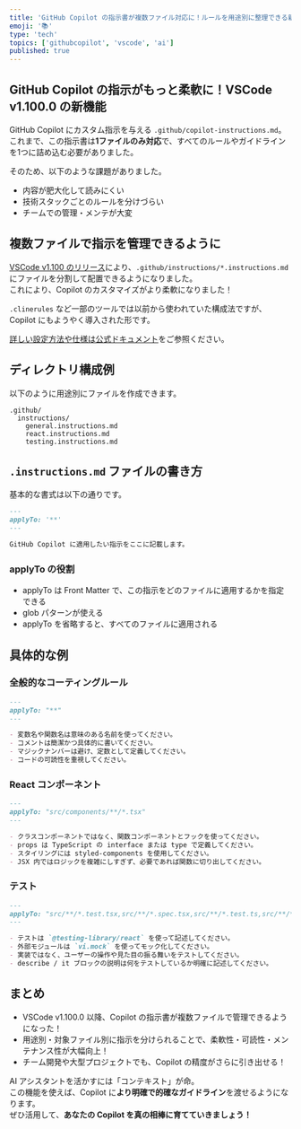 ```yaml
---
title: 'GitHub Copilot の指示書が複数ファイル対応に！ルールを用途別に整理できる新機能'
emoji: '📚'
type: 'tech'
topics: ['githubcopilot', 'vscode', 'ai']
published: true
---
```


## GitHub Copilot の指示がもっと柔軟に！VSCode v1.100.0 の新機能

GitHub Copilot にカスタム指示を与える `.github/copilot-instructions.md`。  
これまで、この指示書は**1ファイルのみ対応**で、すべてのルールやガイドラインを1つに詰め込む必要がありました。

そのため、以下のような課題がありました。

- 内容が肥大化して読みにくい
- 技術スタックごとのルールを分けづらい
- チームでの管理・メンテが大変

## 複数ファイルで指示を管理できるように

[VSCode v1.100 のリリース](https://code.visualstudio.com/updates/v1_100)により、`.github/instructions/*.instructions.md` にファイルを分割して配置できるようになりました。  
これにより、Copilot のカスタマイズがより柔軟になりました！

`.clinerules` など一部のツールでは以前から使われていた構成法ですが、Copilot にもようやく導入された形です。

[詳しい設定方法や仕様は公式ドキュメント](https://code.visualstudio.com/docs/copilot/copilot-customization#_use-instructionsmd-files)をご参照ください。

## ディレクトリ構成例

以下のように用途別にファイルを作成できます。

```plain
.github/
  instructions/
    general.instructions.md
    react.instructions.md
    testing.instructions.md
```

## `.instructions.md` ファイルの書き方

基本的な書式は以下の通りです。

```md
---
applyTo: '**'
---

GitHub Copilot に適用したい指示をここに記載します。
```

### applyTo の役割

- applyTo は Front Matter で、この指示をどのファイルに適用するかを指定できる
- glob パターンが使える
- applyTo を省略すると、すべてのファイルに適用される

## 具体的な例

### 全般的なコーティングルール

```md:.github/instructions/general.instructions.md
---
applyTo: "**"
---

- 変数名や関数名は意味のある名前を使ってください。
- コメントは簡潔かつ具体的に書いてください。
- マジックナンバーは避け、定数として定義してください。
- コードの可読性を重視してください。
```

### React コンポーネント

```md:.github/instructions/react.instructions.md
---
applyTo: "src/components/**/*.tsx"
---

- クラスコンポーネントではなく、関数コンポーネントとフックを使ってください。
- props は TypeScript の interface または type で定義してください。
- スタイリングには styled-components を使用してください。
- JSX 内ではロジックを複雑にしすぎず、必要であれば関数に切り出してください。
```

### テスト

```md:.github/instructions/react.instructions.md
---
applyTo: "src/**/*.test.tsx,src/**/*.spec.tsx,src/**/*.test.ts,src/**/*.spec.ts"
---

- テストは `@testing-library/react` を使って記述してください。
- 外部モジュールは `vi.mock` を使ってモック化してください。
- 実装ではなく、ユーザーの操作や見た目の振る舞いをテストしてください。
- describe / it ブロックの説明は何をテストしているか明確に記述してください。
```

## まとめ

- VSCode v1.100.0 以降、Copilot の指示書が複数ファイルで管理できるようになった！
- 用途別・対象ファイル別に指示を分けられることで、柔軟性・可読性・メンテナンス性が大幅向上！
- チーム開発や大型プロジェクトでも、Copilot の精度がさらに引き出せる！

AI アシスタントを活かすには「コンテキスト」が命。  
この機能を使えば、Copilot に**より明確で的確なガイドライン**を渡せるようになります。  
ぜひ活用して、**あなたの Copilot を真の相棒に育てていきましょう！**
